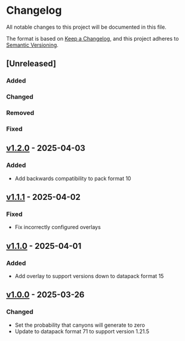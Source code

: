 # Changelog

All notable changes to this project will be documented in this file.

The format is based on [Keep a Changelog](https://keepachangelog.com/en/1.1.0/),
and this project adheres to [Semantic Versioning](https://semver.org/spec/v2.0.0.html).

## [Unreleased]

### Added

### Changed

### Removed

### Fixed

## [v1.2.0](https://github.com/Neluxx/no-more-ravines/releases/tag/v1.2.0) - 2025-04-03

### Added
- Add backwards compatibility to pack format 10

## [v1.1.1](https://github.com/Neluxx/no-more-ravines/releases/tag/v1.1.1) - 2025-04-02

### Fixed
- Fix incorrectly configured overlays

## [v1.1.0](https://github.com/Neluxx/no-more-ravines/releases/tag/v1.1.0) - 2025-04-01

### Added
- Add overlay to support versions down to datapack format 15

## [v1.0.0](https://github.com/Neluxx/no-more-ravines/releases/tag/v1.0.0) - 2025-03-26

### Changed
- Set the probability that canyons will generate to zero
- Update to datapack format 71 to support version 1.21.5

